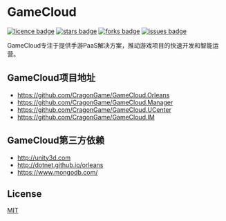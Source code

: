 ﻿# GameCloud
[![licence badge]][licence]
[![stars badge]][stars]
[![forks badge]][forks]
[![issues badge]][issues]

GameCloud专注于提供手游PaaS解决方案，推动游戏项目的快速开发和智能运营。

## GameCloud项目地址
- https://github.com/CragonGame/GameCloud.Orleans 
- https://github.com/CragonGame/GameCloud.Manager
- https://github.com/CragonGame/GameCloud.UCenter 
- https://github.com/CragonGame/GameCloud.IM 

## GameCloud第三方依赖
- http://unity3d.com
- http://dotnet.github.io/orleans
- https://www.mongodb.com/

## License
[MIT](/LICENSE)

[licence badge]:https://img.shields.io/badge/license-MIT-blue.svg
[stars badge]:https://img.shields.io/github/stars/CragonGame/GameCloud.Manager.svg
[forks badge]:https://img.shields.io/github/forks/CragonGame/GameCloud.Manager.svg
[issues badge]:https://img.shields.io/github/issues/CragonGame/GameCloud.Manager.svg

[licence]:https://github.com/CragonGame/GameCloud.Manager/blob/master/LICENSE
[stars]:https://github.com/CragonGame/GameCloud.Manager/stargazers
[forks]:https://github.com/CragonGame/GameCloud.Manager/network
[issues]:https://github.com/CragonGame/GameCloud.Manager/issues
